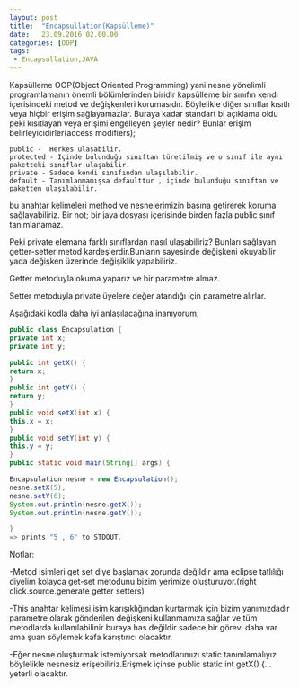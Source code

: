 ```yaml
---
layout: post
title:  "Encapsullation(Kapsülleme)"
date:   23.09.2016 02.00.00
categories: [OOP]
tags: 
 - Encapsullation,JAVA
---
```



Kapsülleme OOP(Object Oriented Programming) yani nesne yönelimli programlamanın önemli bölümlerinden biridir kapsülleme bir sınıfın kendi içerisindeki metod ve değişkenleri korumasıdır. Böylelikle diğer sınıflar kısıtlı veya hiçbir erişim sağlayamazlar. Buraya kadar standart bi açıklama oldu peki kısıtlayan veya erişimi engelleyen şeyler nedir? Bunlar erişim belirleyicidirler(access modifiers);

    public -  Herkes ulaşabilir.
    protected - Içinde bulunduğu sınıftan türetilmiş ve o sınıf ile aynı paketteki sınıflar ulaşabilir.
    private - Sadece kendi sınıfından ulaşılabilir.
    default - Tanımlanmamışsa defaulttur , içinde bulunduğu sınıftan ve paketten ulaşılabilir.

bu anahtar kelimeleri method ve nesnelerimizin başına getirerek koruma sağlayabiliriz.
Bir not; bir java dosyası içerisinde birden fazla public sınıf tanımlanamaz.

Peki private elemana farklı sınıflardan nasıl ulaşabiliriz? Bunları sağlayan getter-setter metod kardeşlerdir.Bunların sayesinde değişkeni okuyabilir yada değişken üzerinde değişiklik yapabiliriz.

Getter metoduyla okuma yaparız ve bir parametre almaz.

Setter metoduyla private üyelere değer atandığı için parametre alırlar.

Aşağıdaki kodla daha iyi anlaşılacağına inanıyorum,

``` java
public class Encapsulation {
private int x;
private int y;

public int getX() {
return x;
}
public int getY() {
return y;
}
public void setX(int x) {
this.x = x;
}
public void setY(int y) {
this.y = y;
}
public static void main(String[] args) {

Encapsulation nesne = new Encapsulation();
nesne.setX(5);
nesne.setY(6);
System.out.println(nesne.getX());
System.out.println(nesne.getY());

}
=> prints "5 , 6" to STDOUT.
```
Notlar:

-Metod isimleri get set diye başlamak zorunda değildir ama eclipse tatlılığı diyelim kolayca get-set metodunu bizim yerimize oluşturuyor.(right click.source.generate getter setters)

-This anahtar kelimesi isim karışıklığından kurtarmak için bizim yanımızdadır parametre olarak gönderilen değişkeni kullanmamıza sağlar ve tüm metodlarda kullanılabilinir buraya has değildir sadece,bir görevi daha var ama şuan söylemek kafa karıştırıcı olacaktır.

-Eğer nesne oluşturmak istemiyorsak metodlarımızı static tanımlamalıyız böylelikle nesnesiz erişebiliriz.Erişmek içinse public static int getX() {... yeterli olacaktır.
